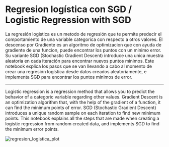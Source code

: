 # Regresion logística con SGD / Logistic Regression with SGD

La regresión logistica es un metodo de regresión que te permite predecir el comportamiento de una variable categorica con respecto a otros valores. 
El descenso por Gradiente es un algoritmo de optimizacion que con ayuda de gradiente de una funcion, puede encontrar los puntos con un minimo error. Su variante SGD (Stochastic Gradient Descent) introduce una unica muestra aleatoria en cada iteración para encontrar nuevos puntos minimos. 
Este notebook explica los pasos que se van llevando a cabo al momento de crear una regresión logística desde datos creados aleatoriamente, e implementa SGD para encontrar los puntos minimos de error. 

---

Logistic regression is a regression method that allows you to predict the behavior of a categoric variable regarding other values. 
Gradient Descent is an optimization algorithm that, with the help of the gradient of a function, it can find the minimum points of error. SGD (Stochastic Gradient Descent) introduces a unique random sample on each iteration to find new minimum points. 
This notebook explains all the steps that are made when creating a logistic regression from random created data, and implements SGD to find the minimum error points. 

![regresion_logistica_plot](https://user-images.githubusercontent.com/66493808/132078343-897d0e19-2112-4316-b7bd-af134fb3e39b.png)
